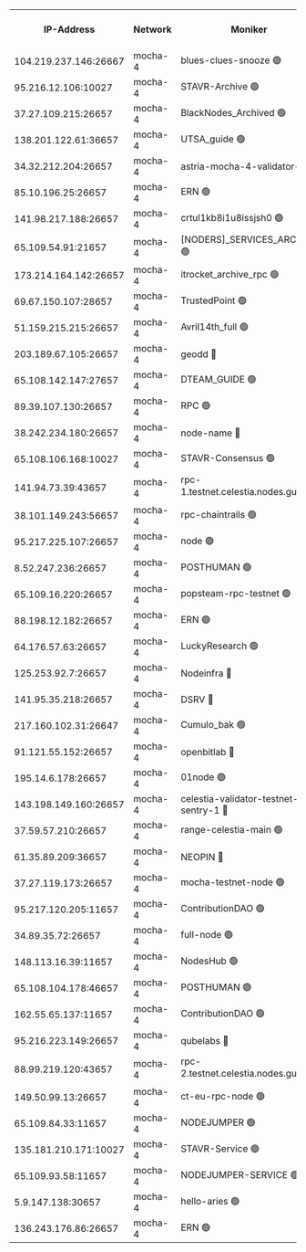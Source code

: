 


<table><tr><th>IP-Address</th><th>Network</th><th>Moniker</th><th>Latest Block Height</th><th>Earliest Block Height</th><th>Catching Up</th><th>Tx Index</th><th>Voting Power</th><th>Scan Time</th></tr><tr><td>104.219.237.146:26667</td><td>mocha-4</td><td>blues-clues-snooze 🟢</td><td>2929480</td><td>1</td><td>False</td><td>off</td><td>0</td><td>2024-10-16T07:53:35.341075829UTC</td></tr><tr><td>95.216.12.106:10027</td><td>mocha-4</td><td>STAVR-Archive 🟢</td><td>2929480</td><td>1</td><td>False</td><td>on</td><td>0</td><td>2024-10-16T07:53:41.926921099UTC</td></tr><tr><td>37.27.109.215:26657</td><td>mocha-4</td><td>BlackNodes_Archived 🟢</td><td>2929481</td><td>1</td><td>False</td><td>off</td><td>0</td><td>2024-10-16T07:53:46.490404129UTC</td></tr><tr><td>138.201.122.61:36657</td><td>mocha-4</td><td>UTSA_guide 🟢</td><td>2929481</td><td>1</td><td>False</td><td>on</td><td>0</td><td>2024-10-16T07:53:48.921198505UTC</td></tr><tr><td>34.32.212.204:26657</td><td>mocha-4</td><td>astria-mocha-4-validator-1 🔴</td><td>2929481</td><td>1</td><td>False</td><td>on</td><td>10509044</td><td>2024-10-16T07:53:49.212648151UTC</td></tr><tr><td>85.10.196.25:26657</td><td>mocha-4</td><td>ERN 🟢</td><td>2929481</td><td>1</td><td>False</td><td>off</td><td>0</td><td>2024-10-16T07:53:55.764560955UTC</td></tr><tr><td>141.98.217.188:26657</td><td>mocha-4</td><td>crtul1kb8i1u8issjsh0 🟢</td><td>2929482</td><td>1</td><td>False</td><td>on</td><td>0</td><td>2024-10-16T07:54:02.689627794UTC</td></tr><tr><td>65.109.54.91:21657</td><td>mocha-4</td><td>[NODERS]_SERVICES_ARCHIVE 🟢</td><td>2929484</td><td>1</td><td>False</td><td>on</td><td>0</td><td>2024-10-16T07:54:23.722270746UTC</td></tr><tr><td>173.214.164.142:26657</td><td>mocha-4</td><td>itrocket_archive_rpc 🟢</td><td>2929485</td><td>1</td><td>False</td><td>on</td><td>0</td><td>2024-10-16T07:54:33.293552969UTC</td></tr><tr><td>69.67.150.107:28657</td><td>mocha-4</td><td>TrustedPoint 🟢</td><td>2929486</td><td>1</td><td>False</td><td>on</td><td>0</td><td>2024-10-16T07:54:47.528680373UTC</td></tr><tr><td>51.159.215.215:26657</td><td>mocha-4</td><td>Avril14th_full 🟢</td><td>2929488</td><td>1</td><td>False</td><td>on</td><td>0</td><td>2024-10-16T07:55:17.942692313UTC</td></tr><tr><td>203.189.67.105:26657</td><td>mocha-4</td><td>geodd 🔴</td><td>2929489</td><td>1</td><td>False</td><td>on</td><td>100169</td><td>2024-10-16T07:55:20.882495382UTC</td></tr><tr><td>65.108.142.147:27657</td><td>mocha-4</td><td>DTEAM_GUIDE 🟢</td><td>2929489</td><td>1</td><td>False</td><td>on</td><td>0</td><td>2024-10-16T07:55:23.298146466UTC</td></tr><tr><td>89.39.107.130:26657</td><td>mocha-4</td><td>RPC 🟢</td><td>2929489</td><td>1</td><td>False</td><td>on</td><td>0</td><td>2024-10-16T07:55:23.996803051UTC</td></tr><tr><td>38.242.234.180:26657</td><td>mocha-4</td><td>node-name 🔴</td><td>2894492</td><td>1</td><td>False</td><td>off</td><td>4051757</td><td>2024-10-16T07:55:28.422488843UTC</td></tr><tr><td>65.108.106.168:10027</td><td>mocha-4</td><td>STAVR-Consensus 🟢</td><td>2929491</td><td>1</td><td>False</td><td>on</td><td>0</td><td>2024-10-16T07:55:46.412972296UTC</td></tr><tr><td>141.94.73.39:43657</td><td>mocha-4</td><td>rpc-1.testnet.celestia.nodes.guru 🟢</td><td>2929492</td><td>1</td><td>False</td><td>off</td><td>0</td><td>2024-10-16T07:55:59.853616696UTC</td></tr><tr><td>38.101.149.243:56657</td><td>mocha-4</td><td>rpc-chaintrails 🟢</td><td>2929492</td><td>1</td><td>False</td><td>on</td><td>0</td><td>2024-10-16T07:56:07.967806330UTC</td></tr><tr><td>95.217.225.107:26657</td><td>mocha-4</td><td>node 🟢</td><td>2929493</td><td>1</td><td>False</td><td>on</td><td>0</td><td>2024-10-16T07:56:08.753873323UTC</td></tr><tr><td>8.52.247.236:26657</td><td>mocha-4</td><td>POSTHUMAN 🟢</td><td>2929493</td><td>1</td><td>False</td><td>on</td><td>0</td><td>2024-10-16T07:56:11.694231216UTC</td></tr><tr><td>65.109.16.220:26657</td><td>mocha-4</td><td>popsteam-rpc-testnet 🟢</td><td>2929494</td><td>1</td><td>False</td><td>on</td><td>0</td><td>2024-10-16T07:56:25.725608607UTC</td></tr><tr><td>88.198.12.182:26657</td><td>mocha-4</td><td>ERN 🟢</td><td>2929495</td><td>1</td><td>False</td><td>off</td><td>0</td><td>2024-10-16T07:56:44.291024765UTC</td></tr><tr><td>64.176.57.63:26657</td><td>mocha-4</td><td>LuckyResearch 🟢</td><td>2929483</td><td>1582001</td><td>False</td><td>off</td><td>0</td><td>2024-10-16T07:54:11.014951804UTC</td></tr><tr><td>125.253.92.7:26657</td><td>mocha-4</td><td>Nodeinfra 🔴</td><td>2929482</td><td>2070001</td><td>False</td><td>on</td><td>500001</td><td>2024-10-16T07:54:07.633533169UTC</td></tr><tr><td>141.95.35.218:26657</td><td>mocha-4</td><td>DSRV 🔴</td><td>2929492</td><td>2070001</td><td>False</td><td>off</td><td>3881201</td><td>2024-10-16T07:56:00.222994811UTC</td></tr><tr><td>217.160.102.31:26647</td><td>mocha-4</td><td>Cumulo_bak 🟢</td><td>2929490</td><td>2300001</td><td>False</td><td>on</td><td>0</td><td>2024-10-16T07:55:39.500696098UTC</td></tr><tr><td>91.121.55.152:26657</td><td>mocha-4</td><td>openbitlab 🔴</td><td>2929482</td><td>2533260</td><td>False</td><td>off</td><td>501058</td><td>2024-10-16T07:53:58.169157667UTC</td></tr><tr><td>195.14.6.178:26657</td><td>mocha-4</td><td>01node 🟢</td><td>2929488</td><td>2584501</td><td>False</td><td>on</td><td>0</td><td>2024-10-16T07:55:15.526843208UTC</td></tr><tr><td>143.198.149.160:26657</td><td>mocha-4</td><td>celestia-validator-testnet-sentry-1 🔴</td><td>2929486</td><td>2589001</td><td>False</td><td>on</td><td>4014</td><td>2024-10-16T07:54:46.793710386UTC</td></tr><tr><td>37.59.57.210:26657</td><td>mocha-4</td><td>range-celestia-main 🟢</td><td>2929496</td><td>2589477</td><td>False</td><td>off</td><td>0</td><td>2024-10-16T07:56:49.132573302UTC</td></tr><tr><td>61.35.89.209:36657</td><td>mocha-4</td><td>NEOPIN 🔴</td><td>2929494</td><td>2592001</td><td>False</td><td>off</td><td>100001</td><td>2024-10-16T07:56:31.704637063UTC</td></tr><tr><td>37.27.119.173:26657</td><td>mocha-4</td><td>mocha-testnet-node 🟢</td><td>2929491</td><td>2631379</td><td>False</td><td>on</td><td>0</td><td>2024-10-16T07:55:46.044689577UTC</td></tr><tr><td>95.217.120.205:11657</td><td>mocha-4</td><td>ContributionDAO 🟢</td><td>2929492</td><td>2723055</td><td>False</td><td>on</td><td>0</td><td>2024-10-16T07:56:07.186963622UTC</td></tr><tr><td>34.89.35.72:26657</td><td>mocha-4</td><td>full-node 🟢</td><td>2929493</td><td>2766149</td><td>False</td><td>on</td><td>0</td><td>2024-10-16T07:56:14.474985450UTC</td></tr><tr><td>148.113.16.39:11657</td><td>mocha-4</td><td>NodesHub 🟢</td><td>2929486</td><td>2808552</td><td>False</td><td>on</td><td>0</td><td>2024-10-16T07:54:54.535171210UTC</td></tr><tr><td>65.108.104.178:46657</td><td>mocha-4</td><td>POSTHUMAN 🟢</td><td>2929484</td><td>2818501</td><td>False</td><td>off</td><td>0</td><td>2024-10-16T07:54:26.240590333UTC</td></tr><tr><td>162.55.65.137:11657</td><td>mocha-4</td><td>ContributionDAO 🟢</td><td>2929489</td><td>2830316</td><td>False</td><td>off</td><td>0</td><td>2024-10-16T07:55:23.616877710UTC</td></tr><tr><td>95.216.223.149:26657</td><td>mocha-4</td><td>qubelabs 🔴</td><td>2929496</td><td>2838021</td><td>False</td><td>on</td><td>64651388</td><td>2024-10-16T07:56:46.716626020UTC</td></tr><tr><td>88.99.219.120:43657</td><td>mocha-4</td><td>rpc-2.testnet.celestia.nodes.guru 🟢</td><td>2929490</td><td>2866275</td><td>False</td><td>on</td><td>0</td><td>2024-10-16T07:55:39.044051026UTC</td></tr><tr><td>149.50.99.13:26657</td><td>mocha-4</td><td>ct-eu-rpc-node 🟢</td><td>2929493</td><td>2906501</td><td>False</td><td>on</td><td>0</td><td>2024-10-16T07:56:12.051143274UTC</td></tr><tr><td>65.109.84.33:11657</td><td>mocha-4</td><td>NODEJUMPER 🟢</td><td>2929492</td><td>2921400</td><td>False</td><td>off</td><td>0</td><td>2024-10-16T07:56:08.351044513UTC</td></tr><tr><td>135.181.210.171:10027</td><td>mocha-4</td><td>STAVR-Service 🟢</td><td>2929491</td><td>2926501</td><td>False</td><td>on</td><td>0</td><td>2024-10-16T07:55:57.451815331UTC</td></tr><tr><td>65.109.93.58:11657</td><td>mocha-4</td><td>NODEJUMPER-SERVICE 🟢</td><td>2929496</td><td>2927400</td><td>False</td><td>off</td><td>0</td><td>2024-10-16T07:56:55.880519207UTC</td></tr><tr><td>5.9.147.138:30657</td><td>mocha-4</td><td>hello-aries 🟢</td><td>2929485</td><td>2927501</td><td>False</td><td>off</td><td>0</td><td>2024-10-16T07:54:39.753751202UTC</td></tr><tr><td>136.243.176.86:26657</td><td>mocha-4</td><td>ERN 🟢</td><td>2929492</td><td>2928501</td><td>False</td><td>off</td><td>0</td><td>2024-10-16T07:56:02.618971505UTC</td></tr></table>